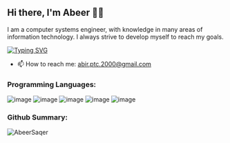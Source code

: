 ## Hi there, I'm Abeer 👋✨
I am a computer systems engineer, with knowledge in many areas of information technology.
I always strive to develop myself to reach my goals.


[![Typing SVG](https://readme-typing-svg.herokuapp.com?size=21&color=999FF7&background=C3C3C318&width=300&height=40&lines=Computer+Engineering;Problem+Solving;Digital+Marketing;Time+Management)](https://git.io/typing-svg)

- 📫 How to reach me: abir.ptc.2000@gmail.com
<!--
**AbeerSaqer/AbeerSaqer** is a ✨ _special_ ✨ repository because its `README.md` (this file) appears on your GitHub profile.

Here are some ideas to get you started:

- 🔭 I’m currently working on ...
- 🌱 I’m currently learning ...
- 👯 I’m looking to collaborate on ...
- 🤔 I’m looking for help with ...
- 💬 Ask me about ...
- 📫 How to reach me: ...
- 😄 Pronouns: ...
- ⚡ Fun fact: ...
-->
### Programming Languages:
![image](https://user-images.githubusercontent.com/87999447/181461112-2244e575-d8cc-432d-8ebb-61ed2ec548eb.png)
![image](https://user-images.githubusercontent.com/87999447/181461482-7bebc834-1b74-4392-ae7a-1467e6948bab.png)
![image](https://user-images.githubusercontent.com/87999447/181461510-f7f92f8a-845f-41bb-9c47-47c292272c52.png)
![image](https://user-images.githubusercontent.com/87999447/181461525-6fc99d06-3141-4b81-975d-493330af8a9a.png)
![image](https://user-images.githubusercontent.com/87999447/181461538-97546f05-938d-461c-b858-7bfff78e403f.png)

### Github Summary:
<p><img align="center" src="https://github-readme-streak-stats.herokuapp.com/?user=AbeerSaqer&theme=dark" alt="AbeerSaqer" /></p>

